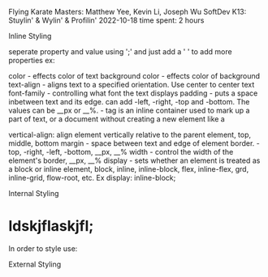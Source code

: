 Flying Karate Masters: Matthew Yee, Kevin Li, Joseph Wu
SoftDev
K13: Stuylin' & Wylin' & Profilin'
2022-10-18
time spent: 2 hours

Inline Styling
<tag></tag>
<tag style = "styling here">

seperate property and value using ';' and just add a ' ' to add more properties
ex:

color - effects color of text
background color - effects color of background
text-align - aligns text to a specified orientation. Use center to center text
font-family - controlling what font the text displays
padding - puts a space inbetween text and its edge. can add -left, -right, -top and -bottom. The values can be __px or __%.
<span> - tag is an inline container used to mark up a part of text, or a document without creating a new element like a <p>
vertical-align: align element vertically relative to the parent element, top, middle, bottom
margin - space between text and edge of element border. -top, -right, -left, -bottom, __px, __%
width - control the width of the element's border, __px, __%
display - sets whether an element is treated as a block or inline element, block, inline, inline-block, flex, inline-flex, grd, inline-grid, flow-root, etc. Ex display: inline-block;

Internal Styling
<h1 class = "class">
    ldskjflaskjfl;
</h1>

In order to style use:

<style>
h1 {
    styling here
}
    or
.class {
    styling here
}
</style>

External Styling
<head> 
    <link 
    rel="stylesheet"
    type="text/css"
    href="FILENAME">
</head>